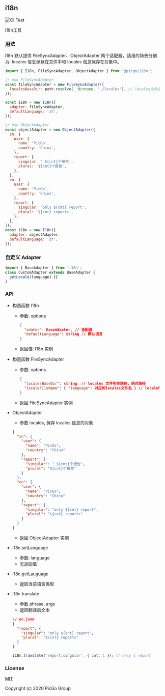 ## i18n
![CI Test](https://github.com/PicGo/i18n/workflows/CI%20Test/badge.svg)

i18n工具

### 用法

i18n 默认提供 FileSyncAdapter、ObjectAdapter 两个适配器，适用的场景分别为: locales 信息保存在文件中和 locales 信息保存在对象中。

```js
import { I18n, FileSyncAdapter, ObjectAdapter } from '@picgo/i18n';

// use FileSyncAdapter
const fileSyncAdapter = new FileSyncAdapter({
  localesBaseDir: path.resolve(__dirname, './locales'), // locales文件目录
});

const i18n = new I18n({
  adapter: fileSyncAdapter,
  defaultLanguage: 'zh',
});

// use ObjectAdapter
const objectAdapter = new ObjectAdapter({
  zh: {
    user: {
      name: 'PicGo',
      country: 'China',
    },
    report: {
      singular: ' ${cnt}个报告',
      plural: '${cnt}个报告',
    },
  },
  en: {
    user: {
      name: 'PicGo',
      country: 'China',
    },
    report: {
      singular: 'only ${cnt} report',
      plural: '${cnt} reports',
    },
  },
});
const i18n = new I18n({
  adapter: objectAdapter,
  defaultLanguage: 'zh',
});
```

### 自定义 Adapter

```js
import { BaseAdapter } from 'i18n';
class CustomAdapter extends BaseAdapter {
  getLocale(language) {}
}
```

### API

- 构造函数 I18n

  - 参数: options
    ```json
    {
      "adater": BaseAdapter, // 适配器
      "defaultLanguage": string // 默认语言
    }
    ```
  - 返回值: I18n 实例

- 构造函数 FileSyncAdapter

  - 参数: options
    ```json
    {
      "localesBaseDir": string, // locales 文件所在路径，绝对路径
      "localeFileName": { "language": 对应的locales文件名 } // localeFileName存储语言类型到locales文件的映射，该项可选，当不传入时，将自动扫描localesBaseDir目录下文件，并将各个locale文件名作为该文件对应的语言
    }
    ```
  - 返回 FileSyncAdapter 实例

- ObjectAdapter

  - 参数 locales, 保存 locales 信息的对象

  ```json
  {
    "zh": {
      "user": {
        "name": "PicGo",
        "country": "China"
      },
      "report": {
        "singular": " ${cnt}个报告",
        "plural": "${cnt}个报告"
      }
    },
    "en": {
      "user": {
        "name": "PicGo",
        "country": "China"
      },
      "report": {
        "singular": "only ${cnt} report",
        "plural": "${cnt} reports"
      }
    }
  }
  ```

  - 返回 ObjectAdapter 实例

- i18n.setLanguage

  - 参数: language
  - 无返回值

- i18n.getLauguage

  - 返回当前语言类型

- i18n.translate

  - 参数 phrase, args
  - 返回翻译后文本

  ```json
  // en.json
  {
    "report": {
      "singular": "only ${cnt} report",
      "plural": "${cnt} reports"
    }
  }
  ```

  ```js
  i18n.translate('report.singular', { cnt: 1 }); // only 1 report
  ```

### License

[MIT](http://opensource.org/licenses/MIT)

Copyright (c) 2020 PicGo Group
